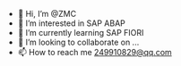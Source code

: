 - 👋 Hi, I’m @ZMC
- 👀 I’m interested in SAP ABAP
- 🌱 I’m currently learning SAP FIORI
- 💞️ I’m looking to collaborate on ...
- 📫 How to reach me 249910829@qq.com

<!---
HIJiaChun/HIJiaChun is a ✨ special ✨ repository because its `README.md` (this file) appears on your GitHub profile.
You can click the Preview link to take a look at your changes.
--->
